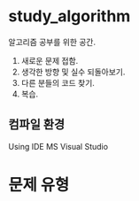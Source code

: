 # study_algorithm

알고리즘 공부를 위한 공간.

1. 새로운 문제 접함.
2. 생각한 방향 및 실수 되돌아보기. 
3. 다른 분들의 코드 찾기.
4. 복습. 



  컴파일 환경
-------------
Using IDE MS Visual Studio



  문제 유형
==============
